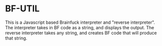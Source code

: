 # BF-UTIL

This is a Javascript based Brainfuck interpreter and "reverse interpreter".
The interpreter takes in BF code as a string, and displays the output.
The reverse interpreter takes any string, and creates BF code that will produce that string.
